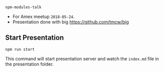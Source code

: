 `npm-modules-talk`

* For Amex meetup `2018-05-24`.
* Presentation done with big https://github.com/tmcw/big

## Start Presentation

```
npm run start
```

This command will start presentation server and watch the `index.md` file in the presentation folder.